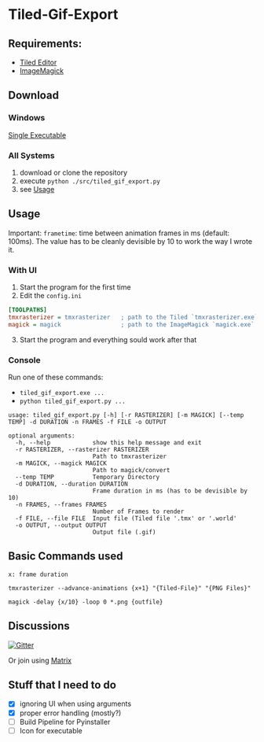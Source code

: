# Tiled-Gif-Export

## Requirements:
- [Tiled Editor](https://www.mapeditor.org/)
- [ImageMagick](https://imagemagick.org/index.php)

## Download

### Windows

[Single Executable](https://github.com/lightlike/Tiled-Gif-Export/releases/latest/download/tiled_gif_export.exe)

### All Systems

1. download or clone the repository
2. execute `python ./src/tiled_gif_export.py`
3. see [Usage](#Usage)

## Usage

Important: `frametime`: time between animation frames in ms (default: 100ms). The value has to be cleanly devisible by 10 to work the way I wrote it.

### With UI

1. Start the program for the first time
2. Edit the `config.ini`
```ini
[TOOLPATHS]
tmxrasterizer = tmxrasterizer   ; path to the Tiled `tmxrasterizer.exe` (you will probably need to edit the right side)
magick = magick                 ; path to the ImageMagick `magick.exe` or `convert.exe` (should be in PATH if selected during install)
```
3. Start the program and everything sould work after that

### Console

Run one of these commands:
- `tiled_gif_export.exe ...`
- `python tiled_gif_export.py ...`

```
usage: tiled_gif_export.py [-h] [-r RASTERIZER] [-m MAGICK] [--temp TEMP] -d DURATION -n FRAMES -f FILE -o OUTPUT

optional arguments:
  -h, --help            show this help message and exit
  -r RASTERIZER, --rasterizer RASTERIZER
                        Path to tmxrasterizer
  -m MAGICK, --magick MAGICK
                        Path to magick/convert
  --temp TEMP           Temporary Directory
  -d DURATION, --duration DURATION
                        Frame duration in ms (has to be devisible by 10)
  -n FRAMES, --frames FRAMES
                        Number of Frames to render
  -f FILE, --file FILE  Input file (Tiled file '.tmx' or '.world'
  -o OUTPUT, --output OUTPUT
                        Output file (.gif)
```

## Basic Commands used

`x: frame duration`

`tmxrasterizer --advance-animations {x+1} "{Tiled-File}" "{PNG Files}"`

`magick -delay {x/10} -loop 0 *.png {outfile}`

## Discussions

[![Gitter](https://img.shields.io/gitter/room/lightlike/tiled-gif-export.svg?style=flat-square)](https://gitter.im/lightlike/Tiled-Gif-Export?utm_source=badge&utm_medium=badge&utm_campaign=pr-badge)

Or join using [Matrix](https://matrix.to/#/#lightlike_Tiled-Gif-Export:gitter.im)

## Stuff that I need to do

- [x] ignoring UI when using arguments
- [x] proper error handling (mostly?)
- [ ] Build Pipeline for Pyinstaller
- [ ] Icon for executable
